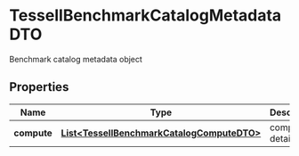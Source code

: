 

# TessellBenchmarkCatalogMetadataDTO

Benchmark catalog metadata object

## Properties

Name | Type | Description | Notes
------------ | ------------- | ------------- | -------------
**compute** | [**List&lt;TessellBenchmarkCatalogComputeDTO&gt;**](TessellBenchmarkCatalogComputeDTO.md) | compute details |  [optional]



